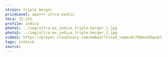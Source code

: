 ```yaml
---
strain: triple berger
priceLevel: aaa+++ ultra exotic
thca: 32.21%
profile: indica
photo1: ../img/ultra-ex_indica_triple-berger_1.jpg
photo2: ../img/ultra-ex_indica_triple-berger_2.jpg
video1: https://player.cloudinary.com/embed/?cloud_name=dcf9dmvo5&public_id=ultra-ex_indica_triple-berger_z9axfd&profile=flower
tags: inStock
source:
---
```

